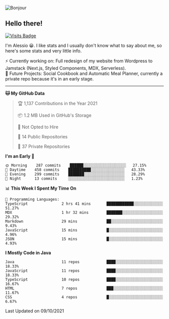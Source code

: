 ![Bonjour](https://i.redd.it/ayih4qogh2a51.png)

## Hello there!
[![Visits Badge](https://badges.pufler.dev/visits/PandaSekh/PandaSekh)](https://alessiofranceschi.me)

I'm Alessio 😀. I like stats and I usually don't know what to say about me, so here's some stats and very little info.

⚡ Currently working on: Full redesign of my website from Wordpress to Jamstack (Next.js, Styled Components, MDX, Serverless).  
🤔 Future Projects: Social Cookbook and Automatic Meal Planner, currently a private repo because it's in an early stage.

---

<!--START_SECTION:waka-->
**🐱 My GitHub Data** 

> 🏆 1,137 Contributions in the Year 2021
 > 
> 📦 1.2 MB Used in GitHub's Storage 
 > 
> 🚫 Not Opted to Hire
 > 
> 📜 14 Public Repositories 
 > 
> 🔑 37 Private Repositories  
 > 
**I'm an Early 🐤** 

```text
🌞 Morning    287 commits    ██████░░░░░░░░░░░░░░░░░░░   27.15% 
🌆 Daytime    458 commits    ██████████░░░░░░░░░░░░░░░   43.33% 
🌃 Evening    299 commits    ███████░░░░░░░░░░░░░░░░░░   28.29% 
🌙 Night      13 commits     ░░░░░░░░░░░░░░░░░░░░░░░░░   1.23%

```


📊 **This Week I Spent My Time On** 

```text
💬 Programming Languages: 
TypeScript               2 hrs 41 mins       ████████████░░░░░░░░░░░░░   51.27% 
MDX                      1 hr 32 mins        ███████░░░░░░░░░░░░░░░░░░   29.32% 
Markdown                 29 mins             ██░░░░░░░░░░░░░░░░░░░░░░░   9.43% 
JavaScript               15 mins             █░░░░░░░░░░░░░░░░░░░░░░░░   4.96% 
JSON                     15 mins             █░░░░░░░░░░░░░░░░░░░░░░░░   4.93%

```

**I Mostly Code in Java** 

```text
Java                     11 repos            ████░░░░░░░░░░░░░░░░░░░░░   18.33% 
JavaScript               11 repos            ████░░░░░░░░░░░░░░░░░░░░░   18.33% 
TypeScript               10 repos            ████░░░░░░░░░░░░░░░░░░░░░   16.67% 
HTML                     7 repos             ███░░░░░░░░░░░░░░░░░░░░░░   11.67% 
CSS                      4 repos             █░░░░░░░░░░░░░░░░░░░░░░░░   6.67%

```



 Last Updated on 09/10/2021
<!--END_SECTION:waka-->
